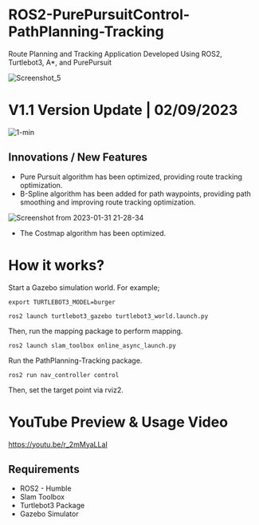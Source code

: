 # ROS2-PurePursuitControl-PathPlanning-Tracking
Route Planning and Tracking Application Developed Using ROS2, Turtlebot3, A*, and PurePursuit


![Screenshot_5](https://user-images.githubusercontent.com/87595266/205762696-91c48af3-617d-4784-a1d9-ebe66400df4c.png)

# V1.1 Version Update | 02/09/2023

![1-min](https://user-images.githubusercontent.com/87595266/217926638-2232239a-5f35-469e-829c-a2883f835bdc.gif)



## Innovations / New Features


- Pure Pursuit algorithm has been optimized, providing route tracking optimization.
- B-Spline algorithm has been added for path waypoints, providing path smoothing and improving route tracking optimization.

 ![Screenshot from 2023-01-31 21-28-34](https://user-images.githubusercontent.com/87595266/217913980-c0ec9e54-0f9c-4488-8a21-2d258873a409.png)
 
 - The Costmap algorithm has been optimized.

# How it works?

Start a Gazebo simulation world. For example;

`export TURTLEBOT3_MODEL=burger`


`ros2 launch turtlebot3_gazebo turtlebot3_world.launch.py`



Then, run the mapping package to perform mapping.

`ros2 launch slam_toolbox online_async_launch.py`

Run the PathPlanning-Tracking package.
  
`ros2 run nav_controller control`

Then, set the target point via rviz2.

# YouTube Preview & Usage Video
https://youtu.be/r_2mMyaLLaI

## Requirements

- ROS2 - Humble
- Slam Toolbox
- Turtlebot3 Package
- Gazebo Simulator

